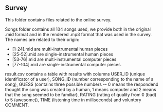 ## Survey

This folder contains files related to the online survey.

Songs folder contains all 104 songs used, we provide both in the original .mid format and in the rendered .mp3 format that was used in the survey. The names are related to their origin:
 - [1-24].mid are multi-instrumental human pieces
 - [25-52].mid are single-instrumental human pieces
 - [53-76].mid are multi-instrumental computer pieces
 - [77-104].mid are single-instrumental computer pieces
 
result.csv contains a table with results with columns USER_ID (unique identificator of a user), SONG_ID (number corresponding to the name of a song), GUESS (contains three possible numbers -- 0 means the respondend thought the song was created by a human, 1 means computer and 2 means that the song seemed to be familiar), RATING (rating of quality from 0 (bad) to 5 (awesome)), TIME (listening time in milliseconds) and voluntory COMMENT. 